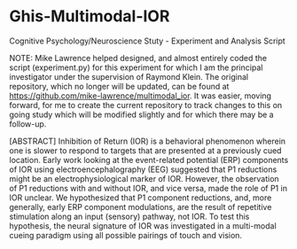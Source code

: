 # Ghis-Multimodal-IOR
Cognitive Psychology/Neuroscience Stuty - Experiment and Analysis Script 

NOTE: Mike Lawrence helped designed, and almost entirely coded the script (experiment.py) for this experiment for which I am the principal investigator under the supervision of Raymond Klein.
      The original repository, which no longer will be updated, can be found at https://github.com/mike-lawrence/multimodal_ior.
      It was easier, moving forward, for me to create the current repository to track changes to this on going study which will be modified slightly and for which there may be a follow-up.
      
[ABSTRACT]
Inhibition of Return (IOR) is a behavioral phenomenon wherein one is slower to respond to targets that are presented at 
a previously cued location. Early work looking at the event-related potential (ERP) components of IOR using 
electroencephalography (EEG) suggested that P1 reductions might be an electrophysiological marker of IOR. However, the 
observation of P1 reductions with and without IOR, and vice versa, made the role of P1 in IOR unclear. We hypothesized that 
P1 component reductions, and, more generally, early ERP component modulations, are the result of repetitive stimulation along 
an input (sensory) pathway, not IOR. To test this hypothesis, the neural signature of IOR was investigated in a multi-modal 
cueing paradigm using all possible pairings of touch and vision.

